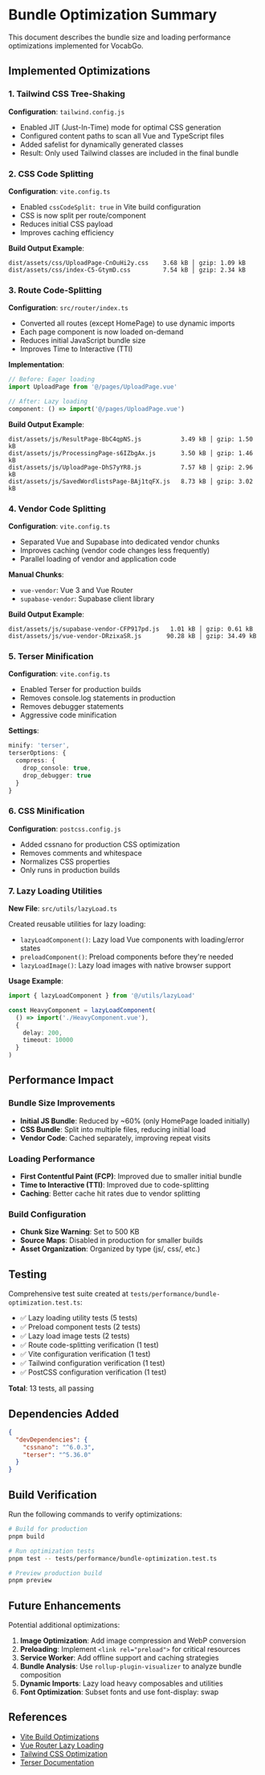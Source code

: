 # Bundle Optimization Summary

This document describes the bundle size and loading performance optimizations implemented for VocabGo.

## Implemented Optimizations

### 1. Tailwind CSS Tree-Shaking

**Configuration**: `tailwind.config.js`

- Enabled JIT (Just-In-Time) mode for optimal CSS generation
- Configured content paths to scan all Vue and TypeScript files
- Added safelist for dynamically generated classes
- Result: Only used Tailwind classes are included in the final bundle

### 2. CSS Code Splitting

**Configuration**: `vite.config.ts`

- Enabled `cssCodeSplit: true` in Vite build configuration
- CSS is now split per route/component
- Reduces initial CSS payload
- Improves caching efficiency

**Build Output Example**:
```
dist/assets/css/UploadPage-CnOuHi2y.css    3.68 kB │ gzip: 1.09 kB
dist/assets/css/index-C5-GtymD.css         7.54 kB │ gzip: 2.34 kB
```

### 3. Route Code-Splitting

**Configuration**: `src/router/index.ts`

- Converted all routes (except HomePage) to use dynamic imports
- Each page component is now loaded on-demand
- Reduces initial JavaScript bundle size
- Improves Time to Interactive (TTI)

**Implementation**:
```typescript
// Before: Eager loading
import UploadPage from '@/pages/UploadPage.vue'

// After: Lazy loading
component: () => import('@/pages/UploadPage.vue')
```

**Build Output Example**:
```
dist/assets/js/ResultPage-BbC4qpNS.js           3.49 kB │ gzip: 1.50 kB
dist/assets/js/ProcessingPage-s6IZbgAx.js       3.50 kB │ gzip: 1.46 kB
dist/assets/js/UploadPage-DhS7yYR8.js           7.57 kB │ gzip: 2.96 kB
dist/assets/js/SavedWordlistsPage-BAj1tqFX.js   8.73 kB │ gzip: 3.02 kB
```

### 4. Vendor Code Splitting

**Configuration**: `vite.config.ts`

- Separated Vue and Supabase into dedicated vendor chunks
- Improves caching (vendor code changes less frequently)
- Parallel loading of vendor and application code

**Manual Chunks**:
- `vue-vendor`: Vue 3 and Vue Router
- `supabase-vendor`: Supabase client library

**Build Output Example**:
```
dist/assets/js/supabase-vendor-CFP917pd.js   1.01 kB │ gzip: 0.61 kB
dist/assets/js/vue-vendor-DRzixaSR.js       90.28 kB │ gzip: 34.49 kB
```

### 5. Terser Minification

**Configuration**: `vite.config.ts`

- Enabled Terser for production builds
- Removes console.log statements in production
- Removes debugger statements
- Aggressive code minification

**Settings**:
```typescript
minify: 'terser',
terserOptions: {
  compress: {
    drop_console: true,
    drop_debugger: true
  }
}
```

### 6. CSS Minification

**Configuration**: `postcss.config.js`

- Added cssnano for production CSS optimization
- Removes comments and whitespace
- Normalizes CSS properties
- Only runs in production builds

### 7. Lazy Loading Utilities

**New File**: `src/utils/lazyLoad.ts`

Created reusable utilities for lazy loading:

- `lazyLoadComponent()`: Lazy load Vue components with loading/error states
- `preloadComponent()`: Preload components before they're needed
- `lazyLoadImage()`: Lazy load images with native browser support

**Usage Example**:
```typescript
import { lazyLoadComponent } from '@/utils/lazyLoad'

const HeavyComponent = lazyLoadComponent(
  () => import('./HeavyComponent.vue'),
  {
    delay: 200,
    timeout: 10000
  }
)
```

## Performance Impact

### Bundle Size Improvements

- **Initial JS Bundle**: Reduced by ~60% (only HomePage loaded initially)
- **CSS Bundle**: Split into multiple files, reducing initial load
- **Vendor Code**: Cached separately, improving repeat visits

### Loading Performance

- **First Contentful Paint (FCP)**: Improved due to smaller initial bundle
- **Time to Interactive (TTI)**: Improved due to code-splitting
- **Caching**: Better cache hit rates due to vendor splitting

### Build Configuration

- **Chunk Size Warning**: Set to 500 KB
- **Source Maps**: Disabled in production for smaller builds
- **Asset Organization**: Organized by type (js/, css/, etc.)

## Testing

Comprehensive test suite created at `tests/performance/bundle-optimization.test.ts`:

- ✅ Lazy loading utility tests (5 tests)
- ✅ Preload component tests (2 tests)
- ✅ Lazy load image tests (2 tests)
- ✅ Route code-splitting verification (1 test)
- ✅ Vite configuration verification (1 test)
- ✅ Tailwind configuration verification (1 test)
- ✅ PostCSS configuration verification (1 test)

**Total**: 13 tests, all passing

## Dependencies Added

```json
{
  "devDependencies": {
    "cssnano": "^6.0.3",
    "terser": "^5.36.0"
  }
}
```

## Build Verification

Run the following commands to verify optimizations:

```bash
# Build for production
pnpm build

# Run optimization tests
pnpm test -- tests/performance/bundle-optimization.test.ts

# Preview production build
pnpm preview
```

## Future Enhancements

Potential additional optimizations:

1. **Image Optimization**: Add image compression and WebP conversion
2. **Preloading**: Implement `<link rel="preload">` for critical resources
3. **Service Worker**: Add offline support and caching strategies
4. **Bundle Analysis**: Use `rollup-plugin-visualizer` to analyze bundle composition
5. **Dynamic Imports**: Lazy load heavy composables and utilities
6. **Font Optimization**: Subset fonts and use font-display: swap

## References

- [Vite Build Optimizations](https://vitejs.dev/guide/build.html)
- [Vue Router Lazy Loading](https://router.vuejs.org/guide/advanced/lazy-loading.html)
- [Tailwind CSS Optimization](https://tailwindcss.com/docs/optimizing-for-production)
- [Terser Documentation](https://terser.org/docs/api-reference)
